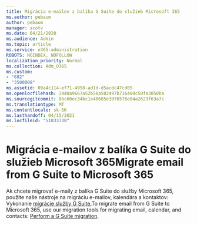 ```yaml
---
title: Migrácia e-mailov z balíka G Suite do služieb Microsoft 365
ms.author: pebaum
author: pebaum
manager: scotv
ms.date: 04/21/2020
ms.audience: Admin
ms.topic: article
ms.service: o365-administration
ROBOTS: NOINDEX, NOFOLLOW
localization_priority: Normal
ms.collection: Adm_O365
ms.custom:
- "682"
- "3500008"
ms.assetid: 09a4c114-ef71-4958-ad1d-d5acdc47cd05
ms.openlocfilehash: 2940a9667a52b50a502497b716480c50fa3850ba
ms.sourcegitcommit: 8bc60ec34bc1e40685e3976576e04a2623f63a7c
ms.translationtype: MT
ms.contentlocale: sk-SK
ms.lasthandoff: 04/15/2021
ms.locfileid: "51833738"
---
```

# <a name="migrate-email-from-g-suite-to-microsoft-365"></a><span data-ttu-id="a5691-102">Migrácia e-mailov z balíka G Suite do služieb Microsoft 365</span><span class="sxs-lookup"><span data-stu-id="a5691-102">Migrate email from G Suite to Microsoft 365</span></span>

<span data-ttu-id="a5691-103">Ak chcete migrovať e-maily z balíka G Suite do služby Microsoft 365, použite naše nástroje na migráciu e-mailov, kalendára a kontaktov: Vykonanie [migrácie služby G Suite.](https://docs.microsoft.com/Exchange/mailbox-migration/perform-g-suite-migration)</span><span class="sxs-lookup"><span data-stu-id="a5691-103">To migrate email from G Suite to Microsoft 365, use our migration tools for migrating email, calendar, and contacts: [Perform a G Suite migration](https://docs.microsoft.com/Exchange/mailbox-migration/perform-g-suite-migration).</span></span>
  
